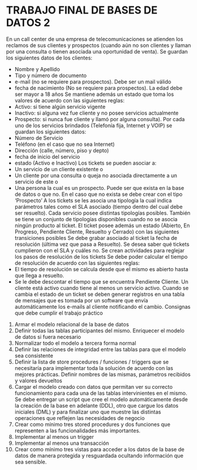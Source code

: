 # TRABAJO FINAL DE BASES DE DATOS 2
En un call center de una empresa de telecomunicaciones se atienden los reclamos de sus clientes y prospectos (cuando aún no son clientes y llaman por una consulta o tienen asociada una oportunidad de venta).
Se guardan los siguientes datos de los clientes:
- Nombre y Apellido
- Tipo y número de documento
- e-mail (no se requiere para prospectos). Debe ser un mail válido
- fecha de nacimiento (No se requiere para prospectos). La edad debe ser mayor a 18 años
Se mantiene además un estado que toma los valores de acuerdo con las siguientes reglas:
- Activo: si tiene algún servicio vigente
- Inactivo: si alguna vez fue cliente y no posee servicios actualmente
- Prospecto: si nunca fue cliente y llamó por alguna consulta).
Por cada uno de los servicios brindados (Telefonía fija, Internet y VOIP) se guardan los siguientes datos:
- Número de Servicio
- Teléfono (en el caso que no sea Internet)
- Dirección (calle, número, piso y depto)
- fecha de inicio del servicio
- estado (Activo e Inactivo)
Los tickets se pueden asociar a:
- Un servicio de un cliente existente o
- Un cliente por una consulta o queja no asociada directamente a un servicio de este o
- Una persona la cual es un prospecto. Puede ser que exista en la base de datos o que no. En
el caso que no exista se debe crear con el tipo ‘Prospecto’
A los tickets se les asocia una tipología la cual indica parámetros tales como el SLA asociado (tiempo dentro del cual debe ser resuelto). Cada servicio posee distintas tipologías posibles. También se tiene un conjunto de tipologías disponibles cuando no se asocia ningún producto al ticket.
El ticket posee además un estado (Abierto, En Progreso, Pendiente Cliente, Resuelto y Cerrado) con las siguientes transiciones posibles
Se debe grabar asociado al ticket la fecha de resolución (última vez que pasa a Resuelto). Se desea saber qué tickets cumplieron con el SLA y cuáles no.
Se crean actividades para reglejar los pasos de resolución de los tickets
Se debe poder calcular el tiempo de resolución de acuerdo con las siguientes reglas:
- El tiempo de resolución se calcula desde que el mismo es abierto hasta que llega a resuelto.
- Se le debe descontar el tiempo que se encuentra Pendiente Cliente.
Un cliente está activo cuando tiene al menos un servicio activo.
Cuando se cambia el estado de un ticket se deben generar registros en una tabla de mensajes que es tomada por un software que envía automáticamente los e-mails al cliente notificando el cambio.
Consignas que debe cumplir el trabajo práctico
1. Armar el modelo relacional de la base de datos
2. Definir todas las tablas participantes del mismo. Enriquecer el modelo de datos si fuera
necesario
3. Normalizar todo el modelo a tercera forma normal
4. Definir las relaciones de integridad entre las tablas para que el modelo sea consistente
5. Definir la lista de store procedures / funciones / triggers que se necesitaría para
implementar toda la solución de acuerdo con las mejores prácticas. Definir nombres de las
mismas, parámetros recibidos y valores devueltos
6. Cargar el modelo creado con datos que permitan ver su correcto funcionamiento para
cada una de las tablas intervinientes en el mismo. Se debe entregar un script que cree el modelo automáticamente desde la creación de la base en adelante (DDL), otro que cargue los datos iniciales (DML) y para finalizar uno que muestre las distintas operaciones que reflejen las necesidades de negocio
7. Crear como mínimo tres stored procedures y dos funciones que representen a las funcionalidades más importantes.
8. Implementar al menos un trigger
9. Implementar al menos una transacción
10. Crear como mínimo tres vistas para acceder a los datos de la base de datos de manera protegida y resguardada ocultando información que sea sensible.